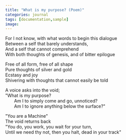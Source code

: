 ```yaml
---
title: "What is my purpose? (Poem)"
categories: journal
tags: [documentation,sample]
image: 
---
```


For I not know, with what words to begin this dialogue <br>
Between a self that barely understands, <br>
And a self that cannot comprehend <br>
With both thoughts of genesis, and of bitter epilogue <br>


Free of all form, free of all shape <br>
Pure thoughts of silver and gold <br>
Ecstasy and joy <br>
Shivering with thoughts that cannot easily be told <br>


A voice asks into the void; <br>
"What is my purpose? <br>
    &emsp;&emsp;Am I to simply come and go, unnoticed? <br>
    &emsp;&emsp;Am I to ignore anything below the surface?" <br>

"You are a Machine" <br>
The void returns back <br>
"You do, you work, you wait for your turn, <br>
Until we need thy not, then you halt, dead in your track" <br>